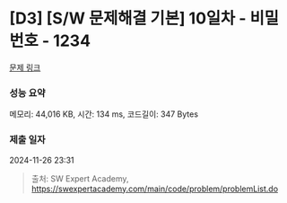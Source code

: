 # [D3] [S/W 문제해결 기본] 10일차 - 비밀번호 - 1234 

[문제 링크](https://swexpertacademy.com/main/code/problem/problemDetail.do?contestProbId=AV14_DEKAJcCFAYD) 

### 성능 요약

메모리: 44,016 KB, 시간: 134 ms, 코드길이: 347 Bytes

### 제출 일자

2024-11-26 23:31



> 출처: SW Expert Academy, https://swexpertacademy.com/main/code/problem/problemList.do